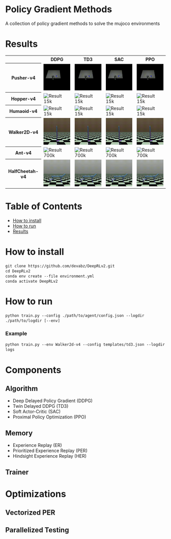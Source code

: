 # Policy Gradient Methods
A collection of policy gradient methods to solve the mujoco environments



# Results

<table style="width:100%;">
  <tr>
    <th></th>
    <th>DDPG</th>
    <th>TD3</th>
    <th>SAC</th>
    <th>PPO</th>
  </tr>
  <tr>
    <th>Pusher-v4</th>
    <td><img src="gifs/td3/pusher-v4_2.gif" alt="Result 15k" style="width:100%; max-height:200px;" /></td>
    <td><img src="gifs/td3/pusher-v4_1.gif" alt="Result 15k" style="width:100%; max-height:200px;" /></td>
    <td><img src="gifs/td3/pusher-v4_2.gif" alt="Result 15k" style="width:100%; max-height:200px;" /></td>
    <td><img src="gifs/td3/pusher-v4_1.gif" alt="Result 15k" style="width:100%; max-height:200px;" /></td>
  </tr>
  <tr>
    <th>Hopper-v4</th>
    <td><img src="gifs/td3/hopper-4.gif" alt="Result 15k" style="width:100%; max-height:200px;" /></td>
    <td><img src="gifs/td3/hopper-4.gif" alt="Result 15k" style="width:100%; max-height:200px;" /></td>
    <td><img src="gifs/td3/hopper-4.gif" alt="Result 15k" style="width:100%; max-height:200px;" /></td>
    <td><img src="gifs/td3/hopper-4.gif" alt="Result 15k" style="width:100%; max-height:200px;" /></td>
  </tr>
  <tr>
    <th>Humaoid-v4</th>
    <td><img src="gifs/td3/humanoid-v4.gif" alt="Result 15k" style="width:100%; max-height:200px;" /></td>
    <td><img src="gifs/td3/humanoid-v4.gif" alt="Result 15k" style="width:100%; max-height:200px;" /></td>
    <td><img src="gifs/td3/humanoid-v4.gif" alt="Result 15k" style="width:100%; max-height:200px;" /></td>
    <td><img src="gifs/td3/humanoid-v4.gif" alt="Result 15k" style="width:100%; max-height:200px;" /></td>
  </tr>
  <tr>
    <th>Walker2D-v4</th>
    <td><img src="gifs/td3/walker2d-v4.gif" alt="Result 700k" style="width:100%; max-height:200px;" /></td>
    <td><img src="gifs/td3/walker2d-v4.gif" alt="Result 700k" style="width:100%; max-height:200px;" /></td>
    <td><img src="gifs/td3/walker2d-v4.gif" alt="Result 700k" style="width:100%; max-height:200px;" /></td>
    <td><img src="gifs/td3/walker2d-v4.gif" alt="Result 700k" style="width:100%; max-height:200px;" /></td>
  </tr>
  <tr>
    <th>Ant-v4</th>
    <td><img src="gifs/td3/ant-v4.gif" alt="Result 700k" style="width:100%; max-height:200px;" /></td>
    <td><img src="gifs/td3/ant-v4.gif" alt="Result 700k" style="width:100%; max-height:200px;" /></td>
    <td><img src="gifs/td3/ant-v4.gif" alt="Result 700k" style="width:100%; max-height:200px;" /></td>
    <td><img src="gifs/td3/ant-v4.gif" alt="Result 700k" style="width:100%; max-height:200px;" /></td>
  </tr>
  <tr>
    <th>HalfCheetah-v4</th>
    <td><img src="gifs/td3/halfcheetah-v4.gif" alt="Result 15k" style="width:100%; max-height:200px;" /></td>
    <td><img src="gifs/td3/halfcheetah-v4.gif" alt="Result 15k" style="width:100%; max-height:200px;" /></td>
    <td><img src="gifs/td3/halfcheetah-v4.gif" alt="Result 15k" style="width:100%; max-height:200px;" /></td>
    <td><img src="gifs/td3/halfcheetah-v4.gif" alt="Result 15k" style="width:100%; max-height:200px;" /></td>
  </tr>
</table>


# Table of Contents

- [How to install](#how-to-install)
- [How to run](#how-to-run)
- [Results](#results)

# How to install
```
git clone https://github.com/devabz/DeepRLv2.git
cd DeepRLv2
conda env create --file environment.yml
conda activate DeepRLv2
```

# How to run
```
python train.py --config ./path/to/agent/config.json --logdir ./path/to/logdir [--env]
```
### Example
```
python train.py --env Walker2d-v4 --config templates/td3.json --logdir logs
```


# Components

## Algorithm
- Deep Delayed Policy Gradient (DDPG) 
- Twin Delayed DDPG (TD3)
- Soft Actor-Critic (SAC)
- Proximal Policy Optimization (PPO)

## Memory
- Experience Replay (ER)
- Prioritized Experience Replay (PER)
- Hindsight Experience Replay (HER)

## Trainer

# Optimizations
## Vectorized PER
## Parallelized Testing
